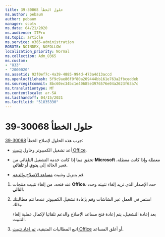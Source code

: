 ```yaml
---
title: حلول الخطأ 30068-39
ms.author: pebaum
author: pebaum
manager: scotv
ms.date: 04/21/2020
ms.audience: ITPro
ms.topic: article
ms.service: o365-administration
ROBOTS: NOINDEX, NOFOLLOW
localization_priority: Normal
ms.collection: Adm_O365
ms.custom:
- "833"
- "2000020"
ms.assetid: 92f0ef7c-4a39-4885-994d-473a4d13accd
ms.openlocfilehash: 5f9c9ae86f0f80a209444bb161e763a2fbceddeb
ms.sourcegitcommit: 8bc60ec34bc1e40685e3976576e04a2623f63a7c
ms.translationtype: MT
ms.contentlocale: ar-SA
ms.lasthandoff: 04/15/2021
ms.locfileid: "51835330"
---
```

# <a name="solutions-for-error-30068-39"></a>حلول الخطأ 30068-39

جرب هذه الحلول لإصلاح الخطأ [30068-39](https://support.office.com/article/963ca3e4-217a-4c16-9c02-ff946548357b?wt.mc_id=Alchemy_ClientDIA):
  
- أعد تشغيل الكمبيوتر وحاول [تثبيت Office](https://portal.office.com/OLS/MySoftware.aspx).

- تحقق مما إذا كانت خدمة التشغيل التلقائي من **Microsoft** [](https://support.office.com/article/963ca3e4-217a-4c16-9c02-ff946548357b?wt.mc_id=Alchemy_ClientDIA) معطلة وإذا كانت معطلة، فغير الحالة إلى **يدوي** أو **تلقائي.**

- قم بتنزيل وتثبيت [مساعد الإصلاح والدعم](https://aka.ms/SARA-OfficeUninstall-Alchemy).

1. عند فتحه، من إلغاء تثبيت منتجات **Office،** حدد الإصدار الذي تريد إلغاء تثبيته وحدد **التالي.**

2. استمر في العمل عبر الشاشات وقم بإعادة تشغيل الكمبيوتر عندما تتم مطالبتك بذلك.

    بعد إعادة التشغيل، يتم إعادة فتح مساعد الإصلاح والدعم تلقائيا لإكمال عملية إلغاء التثبيت.

3. اتبع المطالبات المتبقية، [ثم اعاد تثبيت Office](https://portal.office.com/OLS/MySoftware.aspx) أو أغلق المساعد.
